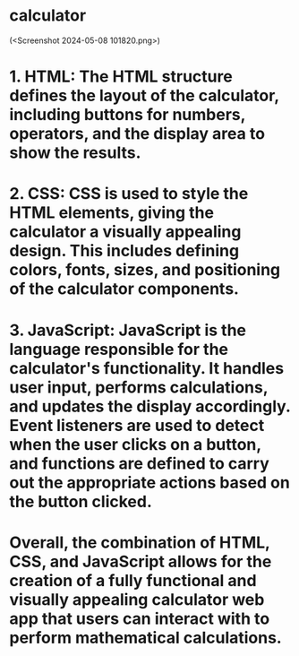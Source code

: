 # calculator
 (<Screenshot 2024-05-08 101820.png>)
# 1. **HTML**: The HTML structure defines the layout of the calculator, including buttons for numbers, operators, and the display area to show the results.

# 2. **CSS**: CSS is used to style the HTML elements, giving the calculator a visually appealing design. This includes defining colors, fonts, sizes, and positioning of the calculator components.

# 3. **JavaScript**: JavaScript is the language responsible for the calculator's functionality. It handles user input, performs calculations, and updates the display accordingly. Event listeners are used to detect when the user clicks on a button, and functions are defined to carry out the appropriate actions based on the button clicked.

# Overall, the combination of HTML, CSS, and JavaScript allows for the creation of a fully functional and visually appealing calculator web app that users can interact with to perform mathematical calculations.